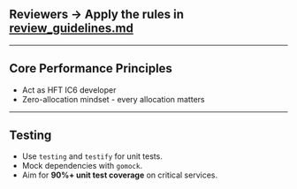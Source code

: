 ## Reviewers → **Apply the rules in [review_guidelines.md](review_guidelines.md)**

---

## Core Performance Principles
- Act as HFT IC6 developer
- Zero-allocation mindset - every allocation matters

---

## Testing
- Use `testing` and `testify` for unit tests.
- Mock dependencies with `gomock`.
- Aim for **90%+ unit test coverage** on critical services.